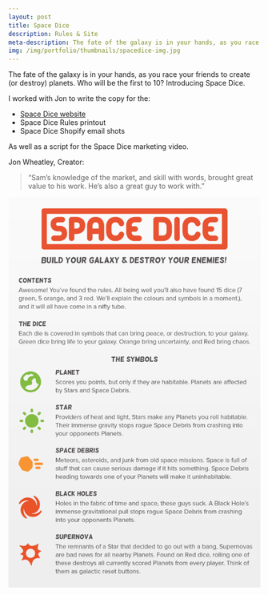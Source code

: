 ```yaml
---
layout: post
title: Space Dice
description: Rules & Site
meta-description: The fate of the galaxy is in your hands, as you race your friends to create (or destroy) planets.
img: /img/portfolio/thumbnails/spacedice-img.jpg
---
```


The fate of the galaxy is in your hands, as you race your friends to create (or destroy) planets. Who will be the first to 10? Introducing Space Dice.

I worked with Jon to write the copy for the:

- [Space Dice website](www.spacedice.com)
- Space Dice Rules printout
- Space Dice Shopify email shots

As well as a script for the Space Dice marketing video.

Jon Wheatley, Creator: 

>“Sam’s knowledge of the market, and skill with words, brought great value to his work. He’s also a great guy to work with.”

<img src="/img/portfolio/spacedice_directions.png">
 